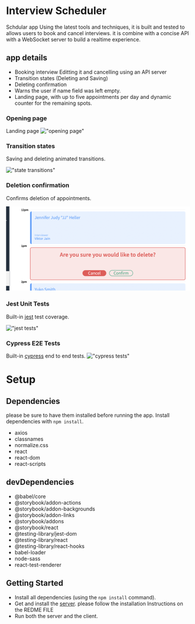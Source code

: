 # Interview Scheduler

Schdular app Using the latest tools and techniques, it is built and tested to allows users to book and cancel interviews. it is combine with a concise API with a WebSocket server to build a realtime experience.

## app details

- Booking interview Editting it and cancelling using an API server
- Transition states (Deleting and Saving)
- Deleting confirmation
- Warns the user if name field was left empty.
- Landing page, with up to five appointments per day and dynamic counter for the remaining spots.

### Opening page
Landing page 
!["opening page"](https://github.com/LAYTHJABBAR/Scheduler-/blob/master/docs/schdular%20creat%20new%20table.png?raw=true)


### Transition states

Saving and deleting animated transitions.

!["state transitions"]()

### Deletion confirmation

Confirms deletion of appointments.

!["deletion confirmation"](https://github.com/SebDufresne/scheduler/blob/master/docs/deletion-confirmation.png)
### Jest Unit Tests

Built-in [jest](https://jestjs.io/) test coverage.

!["jest tests"](https://github.com/LAYTHJABBAR/Scheduler-/blob/master/docs/test.png?raw=true)


### Cypress E2E Tests

Built-in [cypress](https://www.cypress.io/) end to end tests.
!["cypress tests"](https://github.com/LAYTHJABBAR/Scheduler-/blob/master/docs/cypress-test-ETE.png?raw=true)

# Setup


## Dependencies
please be sure to have them installed before running the app.
Install dependencies with `npm install`.
- axios
- classnames
- normalize.css
- react
- react-dom
- react-scripts

## devDependencies
- @babel/core
- @storybook/addon-actions
- @storybook/addon-backgrounds
- @storybook/addon-links
- @storybook/addons
- @storybook/react
- @testing-library/jest-dom
- @testing-library/react
- @testing-library/react-hooks
- babel-loader
- node-sass
- react-test-renderer

## Getting Started

- Install all dependencies (using the `npm install` command).
- Get and install the [server](https://github.com/lighthouse-labs/scheduler-api).
please follow the installation Instructions on the REDME FILE
- Run both the server and the client.
